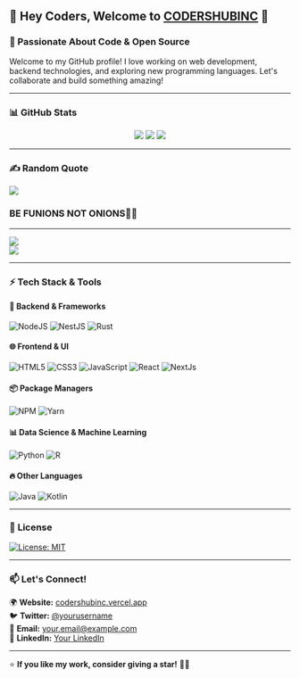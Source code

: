 ## 👋 Hey Coders, Welcome to [CODERSHUBINC](https://codershubinc.vercel.app) 🚀

### 🌟 Passionate About Code & Open Source

Welcome to my GitHub profile! I love working on web development, backend technologies, and exploring new programming languages. Let's collaborate and build something amazing!

---

### 📊 **GitHub Stats**

<p align="center">
  <img src="https://github-readme-streak-stats.herokuapp.com/?user=codershubinc&theme=radical&hide_border=true" />
  <img src="https://github-readme-stats.vercel.app/api?username=codershubinc&show_icons=true&rank_icon=percentile&theme=radical" />
  <img src="https://github-readme-stats.vercel.app/api/top-langs/?username=codershubinc&exclude_repo=DJango&langs_count=10&layout=donut&theme=radical" />
</p>

---

### ✍️ Random Quote

![](https://quotes-github-readme.vercel.app/api?type=horizontal&theme=radical)

<h3>BE FUNIONS NOT ONIONS🤣😂</h3>

---

  <img src="https://visitcount.itsvg.in/api?id=insshubh&label=Profile%20Views&pretty=false" />
  <br/>
  <img src="https://i.giphy.com/hVm2JYyoGy7MGqX4H8.webp" />


---

### ⚡ **Tech Stack & Tools**

#### **🚀 Backend & Frameworks**

![NodeJS](https://img.shields.io/badge/node.js-6DA55F?style=for-the-badge&logo=node.js&logoColor=white)
![NestJS](https://img.shields.io/badge/nestjs-%23E0234E.svg?style=for-the-badge&logo=nestjs&logoColor=white)
![Rust](https://img.shields.io/badge/rust-%23000000.svg?style=for-the-badge&logo=rust&logoColor=white)

#### **🌐 Frontend & UI**

![HTML5](https://img.shields.io/badge/html5-%23E34F26.svg?style=for-the-badge&logo=html5&logoColor=white)
![CSS3](https://img.shields.io/badge/css3-%231572B6.svg?style=for-the-badge&logo=css3&logoColor=white)
![JavaScript](https://img.shields.io/badge/javascript-%23F7DF1E.svg?style=for-the-badge&logo=javascript&logoColor=black)
![React](https://img.shields.io/badge/react-%2361DAFB.svg?style=for-the-badge&logo=react&logoColor=black)
![NextJs](https://img.shields.io/badge/next-%252361DAFB.svg?style=for-the-badge&logo=nextjs&logoColor=black)

#### **📦 Package Managers**

![NPM](https://img.shields.io/badge/NPM-%23CB3837.svg?style=for-the-badge&logo=npm&logoColor=white)
![Yarn](https://img.shields.io/badge/Yarn-%232C8EBB.svg?style=for-the-badge&logo=yarn&logoColor=white)

#### **📊 Data Science & Machine Learning**

![Python](https://img.shields.io/badge/python-3670A0?style=for-the-badge&logo=python&logoColor=ffdd54)
![R](https://img.shields.io/badge/r-%23276DC3.svg?style=for-the-badge&logo=r&logoColor=white)

#### **🔥 Other Languages**

![Java](https://img.shields.io/badge/java-%23ED8B00.svg?style=for-the-badge&logo=openjdk&logoColor=white)
![Kotlin](https://img.shields.io/badge/kotlin-%237F52FF.svg?style=for-the-badge&logo=kotlin&logoColor=white)

---

### 📝 **License**

[![License: MIT](https://cdn.prod.website-files.com/5e0f1144930a8bc8aace526c/65dd9eb5aaca434fac4f1c34_License-MIT-blue.svg)](/LICENSE)

---

### 📫 **Let's Connect!**

🌍 **Website:** [codershubinc.vercel.app](https://codershubinc.vercel.app)  
🐦 **Twitter:** [@yourusername](https://twitter.com/)  
📧 **Email:** your.email@example.com  
💼 **LinkedIn:** [Your LinkedIn](https://linkedin.com/)

---

⭐ **If you like my work, consider giving a star!** 🚀✨
